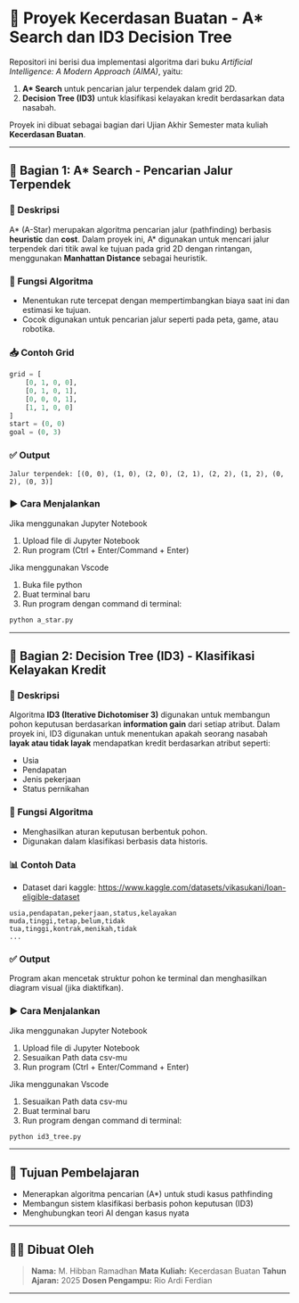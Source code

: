 # 🤖 Proyek Kecerdasan Buatan - A* Search dan ID3 Decision Tree

Repositori ini berisi dua implementasi algoritma dari buku *Artificial Intelligence: A Modern Approach (AIMA)*, yaitu:

1. **A\* Search** untuk pencarian jalur terpendek dalam grid 2D.
2. **Decision Tree (ID3)** untuk klasifikasi kelayakan kredit berdasarkan data nasabah.

Proyek ini dibuat sebagai bagian dari Ujian Akhir Semester mata kuliah **Kecerdasan Buatan**.

---

## 🔹 Bagian 1: A\* Search - Pencarian Jalur Terpendek

### 📌 Deskripsi  
A\* (A-Star) merupakan algoritma pencarian jalur (pathfinding) berbasis **heuristic** dan **cost**. Dalam proyek ini, A\* digunakan untuk mencari jalur terpendek dari titik awal ke tujuan pada grid 2D dengan rintangan, menggunakan **Manhattan Distance** sebagai heuristik.

### 🧠 Fungsi Algoritma  
- Menentukan rute tercepat dengan mempertimbangkan biaya saat ini dan estimasi ke tujuan.
- Cocok digunakan untuk pencarian jalur seperti pada peta, game, atau robotika.

### 📥 Contoh Grid

```python
grid = [
    [0, 1, 0, 0],
    [0, 1, 0, 1],
    [0, 0, 0, 1],
    [1, 1, 0, 0]
]
start = (0, 0)
goal = (0, 3)
````

### ✅ Output

```
Jalur terpendek: [(0, 0), (1, 0), (2, 0), (2, 1), (2, 2), (1, 2), (0, 2), (0, 3)]
```

### ▶️ Cara Menjalankan

Jika menggunakan Jupyter Notebook
1. Upload file di Jupyter Notebook
2. Run program (Ctrl + Enter/Command + Enter)

Jika menggunakan Vscode
1. Buka file python
2. Buat terminal baru
3. Run program dengan command di terminal:
```bash
python a_star.py
```

---

## 🔹 Bagian 2: Decision Tree (ID3) - Klasifikasi Kelayakan Kredit

### 📌 Deskripsi

Algoritma **ID3 (Iterative Dichotomiser 3)** digunakan untuk membangun pohon keputusan berdasarkan **information gain** dari setiap atribut. Dalam proyek ini, ID3 digunakan untuk menentukan apakah seorang nasabah **layak atau tidak layak** mendapatkan kredit berdasarkan atribut seperti:

* Usia
* Pendapatan
* Jenis pekerjaan
* Status pernikahan

### 🧠 Fungsi Algoritma

* Menghasilkan aturan keputusan berbentuk pohon.
* Digunakan dalam klasifikasi berbasis data historis.

### 📊 Contoh Data

* Dataset dari kaggle:
https://www.kaggle.com/datasets/vikasukani/loan-eligible-dataset

```
usia,pendapatan,pekerjaan,status,kelayakan
muda,tinggi,tetap,belum,tidak
tua,tinggi,kontrak,menikah,tidak
...
```

### ✅ Output

Program akan mencetak struktur pohon ke terminal dan menghasilkan diagram visual (jika diaktifkan).

### ▶️ Cara Menjalankan

Jika menggunakan Jupyter Notebook
1. Upload file di Jupyter Notebook
2. Sesuaikan Path data csv-mu
3. Run program (Ctrl + Enter/Command + Enter)

Jika menggunakan Vscode
1. Sesuaikan Path data csv-mu
2. Buat terminal baru
3. Run program dengan command di terminal:
```bash
python id3_tree.py
```

---

## 🎯 Tujuan Pembelajaran

* Menerapkan algoritma pencarian (A\*) untuk studi kasus pathfinding
* Membangun sistem klasifikasi berbasis pohon keputusan (ID3)
* Menghubungkan teori AI dengan kasus nyata

---

## 🧑‍🎓 Dibuat Oleh

> **Nama:** M. Hibban Ramadhan
> **Mata Kuliah:** Kecerdasan Buatan
> **Tahun Ajaran:** 2025
> **Dosen Pengampu:** Rio Ardi Ferdian

---
